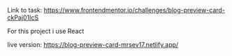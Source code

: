 Link to task: https://www.frontendmentor.io/challenges/blog-preview-card-ckPaj01IcS

For this project i use React

live version: https://blog-preview-card-mrsev17.netlify.app/
